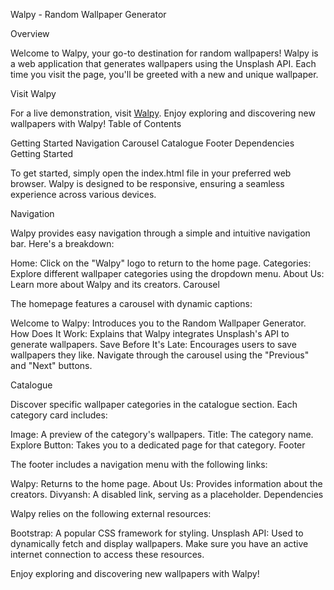 Walpy - Random Wallpaper Generator

Overview

Welcome to Walpy, your go-to destination for random wallpapers! Walpy is a web application that generates wallpapers using the Unsplash API. Each time you visit the page, you'll be greeted with a new and unique wallpaper.


Visit Walpy

For a live demonstration, visit [Walpy](<https://divyansh-bhilware.github.io/Walpy/>). Enjoy exploring and discovering new wallpapers with Walpy!
Table of Contents

Getting Started
Navigation
Carousel
Catalogue
Footer
Dependencies
Getting Started

To get started, simply open the index.html file in your preferred web browser. Walpy is designed to be responsive, ensuring a seamless experience across various devices.

Navigation

Walpy provides easy navigation through a simple and intuitive navigation bar. Here's a breakdown:

Home: Click on the "Walpy" logo to return to the home page.
Categories: Explore different wallpaper categories using the dropdown menu.
About Us: Learn more about Walpy and its creators.
Carousel

The homepage features a carousel with dynamic captions:

Welcome to Walpy: Introduces you to the Random Wallpaper Generator.
How Does It Work: Explains that Walpy integrates Unsplash's API to generate wallpapers.
Save Before It's Late: Encourages users to save wallpapers they like.
Navigate through the carousel using the "Previous" and "Next" buttons.

Catalogue

Discover specific wallpaper categories in the catalogue section. Each category card includes:

Image: A preview of the category's wallpapers.
Title: The category name.
Explore Button: Takes you to a dedicated page for that category.
Footer

The footer includes a navigation menu with the following links:

Walpy: Returns to the home page.
About Us: Provides information about the creators.
Divyansh: A disabled link, serving as a placeholder.
Dependencies

Walpy relies on the following external resources:

Bootstrap: A popular CSS framework for styling.
Unsplash API: Used to dynamically fetch and display wallpapers.
Make sure you have an active internet connection to access these resources.

Enjoy exploring and discovering new wallpapers with Walpy!

